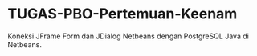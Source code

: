 # TUGAS-PBO-Pertemuan-Keenam
Koneksi JFrame Form dan JDialog  Netbeans dengan PostgreSQL Java di Netbeans.
